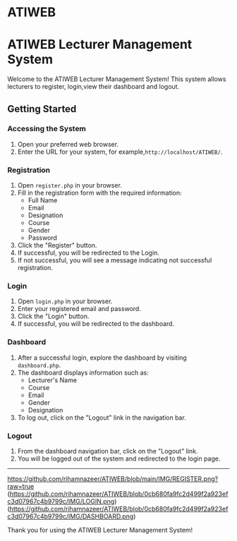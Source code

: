 # ATIWEB
# ATIWEB Lecturer Management System

Welcome to the ATIWEB Lecturer Management System! This system allows lecturers to register, login,view their dashboard and logout.

## Getting Started

### Accessing the System

1. Open your preferred web browser.
2. Enter the URL for your system, for example,`http://localhost/ATIWEB/`.


### Registration

1. Open `register.php` in your browser.
2. Fill in the registration form with the required information:
   - Full Name
   - Email
   - Designation
   - Course
   - Gender
   - Password
3. Click the "Register" button.
4. If successful, you will be redirected to the Login.
5. If not successful, you will see a message indicating not successful registration.

### Login

1. Open `login.php` in your browser.
2. Enter your registered email and password.
3. Click the "Login" button.
4. If successful, you will be redirected to the dashboard.

### Dashboard

1. After a successful login, explore the dashboard by visiting `dashboard.php`.
2. The dashboard displays information such as:
   - Lecturer's Name
   - Course
   - Email
   - Gender
   - Designation
3. To log out, click on the "Logout" link in the navigation bar.

### Logout

1. From the dashboard navigation bar, click on the "Logout" link.
2. You will be logged out of the system and redirected to the login page.

---
https://github.com/rihamnazeer/ATIWEB/blob/main/IMG/REGISTER.png?raw=true
(https://github.com/rihamnazeer/ATIWEB/blob/0cb680fa9fc2d499f2a923efc3d07967c4b9799c/IMG/LOGIN.png)
(https://github.com/rihamnazeer/ATIWEB/blob/0cb680fa9fc2d499f2a923efc3d07967c4b9799c/IMG/DASHBOARD.png)

Thank you for using the ATIWEB Lecturer Management System!
